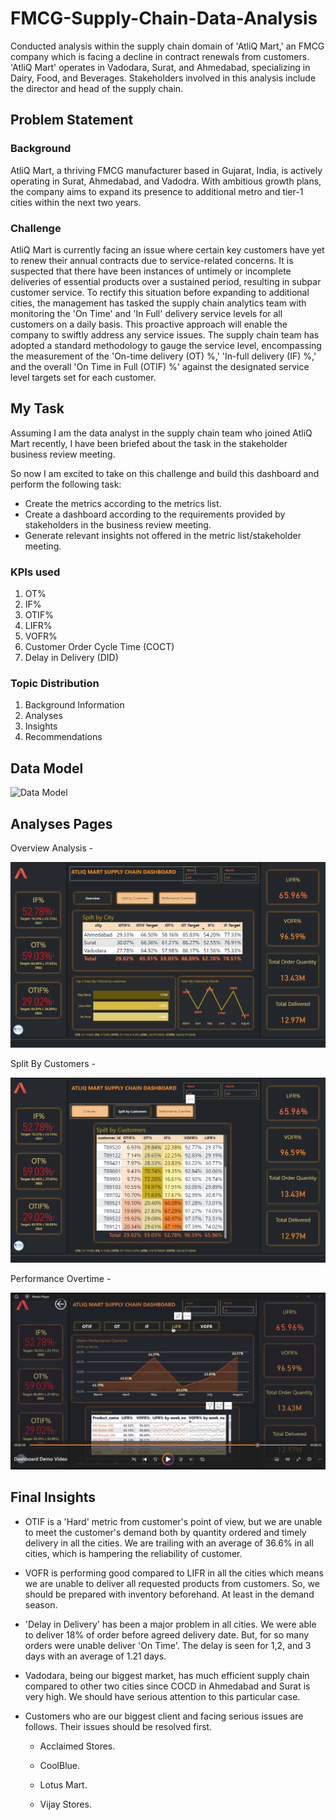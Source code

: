 # FMCG-Supply-Chain-Data-Analysis

Conducted analysis within the supply chain domain of 'AtliQ Mart,' an FMCG company which is facing a decline in contract renewals from customers. 'AtliQ Mart' operates in Vadodara, Surat, and Ahmedabad, specializing in Dairy, Food, and Beverages. Stakeholders involved in this analysis include the director and head of the supply chain.

##  Problem Statement


### Background

AtliQ Mart, a thriving FMCG manufacturer based in Gujarat, India, is actively operating in Surat, Ahmedabad, and Vadodra. With ambitious growth plans, the company aims to expand its presence to additional metro and tier-1 cities within the next two years.


### Challenge


AtliQ Mart is currently facing an issue where certain key customers have yet to renew their annual contracts due to service-related concerns. It is suspected that there have been instances of untimely or incomplete deliveries of essential products over a sustained period, resulting in subpar customer service. To rectify this situation before expanding to additional cities, the management has tasked the supply chain analytics team with monitoring the 'On Time' and 'In Full' delivery service levels for all customers on a daily basis. This proactive approach will enable the company to swiftly address any service issues. The supply chain team has adopted a standard methodology to gauge the service level, encompassing the measurement of the 'On-time delivery (OT) %,' 'In-full delivery (IF) %,' and the overall 'On Time in Full (OTIF) %' against the designated service level targets set for each customer.


## My Task


Assuming I am the data analyst in the supply chain team who joined AtliQ Mart recently, I have been briefed about the task in the stakeholder business review meeting.

So now I am excited to take on this challenge and build this dashboard and perform the following task:

- Create the metrics according to the metrics list.
- Create a dashboard according to the requirements provided by stakeholders in the business review meeting.
- Generate relevant insights not offered in the metric list/stakeholder meeting.


### KPIs used


1. OT%
2. IF%
3. OTIF%
4. LIFR%
5. VOFR%
6. Customer Order Cycle Time (COCT)
7. Delay in Delivery (DID)

### Topic Distribution

1. Background Information
2. Analyses
3. Insights
4. Recommendations

## Data Model

![Data Model](https://user-images.githubusercontent.com/58877807/199785407-857dd977-002a-45fa-80c3-5b9cf4d7da06.png)

## Analyses Pages

Overview Analysis -

![Slide1](https://github.com/hoozierdaddy17/FMCG-Supply-Chain-Data-Analysis/blob/main/overview.png)


Split By Customers -

![Slide2](https://github.com/hoozierdaddy17/FMCG-Supply-Chain-Data-Analysis/blob/main/split%20by%20customers.png)


Performance Overtime -

![Slide3](https://github.com/hoozierdaddy17/FMCG-Supply-Chain-Data-Analysis/blob/main/performance%20overtime.png)


## Final Insights


- OTIF is a 'Hard' metric from customer's point of view, but we are unable to meet the customer's demand both by quantity ordered and timely delivery in all the cities. We are trailing with an average of 36.6% in all cities, which is hampering the reliability of customer.

- VOFR is performing good compared to LIFR in all the cities which means we are unable to deliver all requested products from customers. So, we should be prepared with inventory beforehand. At least in the demand season.

- 'Delay in Delivery' has been a major problem in all cities. We were able to deliver 18% of order before agreed delivery date. But, for so many orders were unable deliver 'On Time'. The delay is seen for 1,2, and 3 days with an average of 1.21 days.

- Vadodara, being our biggest market, has much efficient supply chain compared to other two cities since COCD in Ahmedabad and Surat is very high. We should have serious attention to this particular case.

- Customers who are our biggest client and facing serious issues are follows. Their issues should be resolved first.
    
    - Acclaimed Stores.

    - CoolBlue.

    - Lotus Mart.

    - Vijay Stores.
